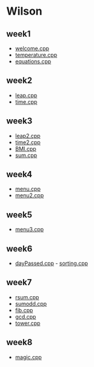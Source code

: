 # Wilson
## week1
- [welcome.cpp](https://github.com/wilson30139/wilson/blob/master/w01/welcome.cpp )
- [temperature.cpp](https://github.com/wilson30139/wilson/blob/master/w01/temperature.cpp)
- [equations.cpp](https://github.com/wilson30139/wilson/blob/master/w01/equations.cpp)
## week2
- [leap.cpp](https://github.com/wilson30139/wilson/blob/master/w02/leap.cpp)
- [time.cpp](https://github.com/wilson30139/wilson/blob/master/w02/time.cpp)
## week3
- [leap2.cpp](https://github.com/wilson30139/wilson/blob/master/w03/leap2.cpp)
- [time2.cpp](https://github.com/wilson30139/wilson/blob/master/w03/time2.cpp)
- [BMI.cpp](https://github.com/wilson30139/wilson/blob/master/w03/BMI.cpp)
- [sum.cpp](https://github.com/wilson30139/wilson/blob/master/w03/sum.cpp)
## week4
- [menu.cpp](https://github.com/wilson30139/wilson/blob/master/w04/menu.cpp) 
- [menu2.cpp](https://github.com/wilson30139/wilson/blob/master/w04/menu2.cpp)
## week5
- [menu3.cpp](https://github.com/wilson30139/wilson/blob/master/w05/menu3.cpp)
## week6
- [dayPassed.cpp](https://github.com/wilson30139/wilson/blob/master/w06/dayPassed.cpp) - [sorting.cpp](https://github.com/wilson30139/wilson/blob/master/w06/sorting.cpp)
## week7
- [rsum.cpp](https://github.com/wilson30139/wilson/blob/master/w07/rsum.cpp)
- [sumodd.cpp](https://github.com/wilson30139/wilson/blob/master/w07/sumodd.cpp)
- [fib.cpp](https://github.com/wilson30139/wilson/blob/master/w07/fib.cpp)
- [gcd.cpp](https://github.com/wilson30139/wilson/blob/master/w07/gcd.cpp)
- [tower.cpp](https://github.com/wilson30139/wilson/blob/master/w07/tower.cpp)
## week8
- [magic.cpp](https://github.com/wilson30139/wilson/blob/master/w08/magic.cpp)

<!--stackedit_data:
eyJoaXN0b3J5IjpbLTE3MDIyODc4MzhdfQ==
-->